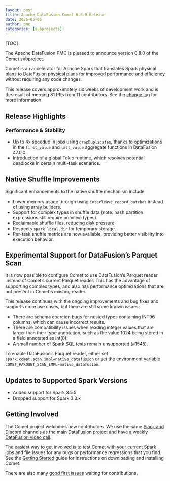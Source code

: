 ```yaml
---
layout: post
title: Apache DataFusion Comet 0.8.0 Release
date: 2025-05-06
author: pmc
categories: [subprojects]
---
```


<!--
{% comment %}
Licensed to the Apache Software Foundation (ASF) under one or more
contributor license agreements.  See the NOTICE file distributed with
this work for additional information regarding copyright ownership.
The ASF licenses this file to you under the Apache License, Version 2.0
(the "License"); you may not use this file except in compliance with
the License.  You may obtain a copy of the License at

http://www.apache.org/licenses/LICENSE-2.0

Unless required by applicable law or agreed to in writing, software
distributed under the License is distributed on an "AS IS" BASIS,
WITHOUT WARRANTIES OR CONDITIONS OF ANY KIND, either express or implied.
See the License for the specific language governing permissions and
limitations under the License.
{% endcomment %}
-->

[TOC]

The Apache DataFusion PMC is pleased to announce version 0.8.0 of the [Comet](https://datafusion.apache.org/comet/) subproject.

Comet is an accelerator for Apache Spark that translates Spark physical plans to DataFusion physical plans for
improved performance and efficiency without requiring any code changes.

This release covers approximately six weeks of development work and is the result of merging 81 PRs from 11
contributors. See the [change log] for more information.

[change log]: https://github.com/apache/datafusion-comet/blob/main/dev/changelog/0.8.0.md

## Release Highlights

### Performance & Stability

- Up to 4x speedup in jobs using `dropDuplicates`, thanks to optimizations in the `first_value` and `last_value`
  aggregate functions in DataFusion 47.0.0.
- Introduction of a global Tokio runtime, which resolves potential deadlocks in certain multi-task scenarios.

## Native Shuffle Improvements

Significant enhancements to the native shuffle mechanism include:

- Lower memory usage through using `interleave_record_batches` instead of using array builders.
- Support for complex types in shuffle data (note: hash partition expressions still require primitive types).
- Reclaimable shuffle files, reducing disk pressure.
- Respects `spark.local.dir` for temporary storage.
- Per-task shuffle metrics are now available, providing better visibility into execution behavior.

## Experimental Support for DataFusion’s Parquet Scan

It is now possible to configure Comet to use DataFusion’s Parquet reader instead of Comet’s current Parquet reader. This
has the advantage of supporting complex types, and also has performance optimizations that are not present in Comet's
existing reader.

This release continues with the ongoing improvements and bug fixes and supports more use cases, but there are still
some known issues:

- There are schema coercion bugs for nested types containing INT96 columns, which can cause incorrect results.
- There are compatibility issues when reading integer values that are larger than their type annotation, such as the
  value 1024 being stored in a field annotated as int(8).
- A small number of Spark SQL tests remain unsupported ([#1545](https://github.com/apache/datafusion-comet/issues/1545)).

To enable DataFusion’s Parquet reader, either set `spark.comet.scan.impl=native_datafusion` or set the environment
variable `COMET_PARQUET_SCAN_IMPL=native_datafusion`.

## Updates to Supported Spark Versions

- Added support for Spark 3.5.5
- Dropped support for Spark 3.3.x

## Getting Involved

The Comet project welcomes new contributors. We use the same [Slack and Discord] channels as the main DataFusion
project and have a weekly [DataFusion video call].

[Slack and Discord]: https://datafusion.apache.org/contributor-guide/communication.html#slack-and-discord
[DataFusion video call]: https://docs.google.com/document/d/1NBpkIAuU7O9h8Br5CbFksDhX-L9TyO9wmGLPMe0Plc8/edit?usp=sharing

The easiest way to get involved is to test Comet with your current Spark jobs and file issues for any bugs or
performance regressions that you find. See the [Getting Started] guide for instructions on downloading and installing
Comet.

[Getting Started]: https://datafusion.apache.org/comet/user-guide/installation.html

There are also many [good first issues] waiting for contributions.

[good first issues]: https://github.com/apache/datafusion-comet/contribute
